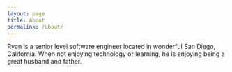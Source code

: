 ```yaml
---
layout: page
title: About
permalink: /about/
---
```


Ryan is a senior level software engineer located in wonderful San Diego, California. When not enjoying technology or learning, he is enjoying being a great husband and father.
